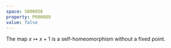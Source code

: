 ```yaml
---
space: S000058
property: P000089
value: false
---
```


The map $x\mapsto x+1$ is a self-homeomorphism without a fixed point.
